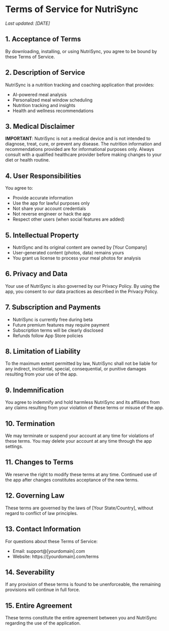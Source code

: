 # Terms of Service for NutriSync

*Last updated: [DATE]*

## 1. Acceptance of Terms
By downloading, installing, or using NutriSync, you agree to be bound by these Terms of Service.

## 2. Description of Service
NutriSync is a nutrition tracking and coaching application that provides:
- AI-powered meal analysis
- Personalized meal window scheduling
- Nutrition tracking and insights
- Health and wellness recommendations

## 3. Medical Disclaimer
**IMPORTANT**: NutriSync is not a medical device and is not intended to diagnose, treat, cure, or prevent any disease. The nutrition information and recommendations provided are for informational purposes only. Always consult with a qualified healthcare provider before making changes to your diet or health routine.

## 4. User Responsibilities
You agree to:
- Provide accurate information
- Use the app for lawful purposes only
- Not share your account credentials
- Not reverse engineer or hack the app
- Respect other users (when social features are added)

## 5. Intellectual Property
- NutriSync and its original content are owned by [Your Company]
- User-generated content (photos, data) remains yours
- You grant us license to process your meal photos for analysis

## 6. Privacy and Data
Your use of NutriSync is also governed by our Privacy Policy. By using the app, you consent to our data practices as described in the Privacy Policy.

## 7. Subscription and Payments
- NutriSync is currently free during beta
- Future premium features may require payment
- Subscription terms will be clearly disclosed
- Refunds follow App Store policies

## 8. Limitation of Liability
To the maximum extent permitted by law, NutriSync shall not be liable for any indirect, incidental, special, consequential, or punitive damages resulting from your use of the app.

## 9. Indemnification
You agree to indemnify and hold harmless NutriSync and its affiliates from any claims resulting from your violation of these terms or misuse of the app.

## 10. Termination
We may terminate or suspend your account at any time for violations of these terms. You may delete your account at any time through the app settings.

## 11. Changes to Terms
We reserve the right to modify these terms at any time. Continued use of the app after changes constitutes acceptance of the new terms.

## 12. Governing Law
These terms are governed by the laws of [Your State/Country], without regard to conflict of law principles.

## 13. Contact Information
For questions about these Terms of Service:
- Email: support@[yourdomain].com
- Website: https://[yourdomain].com/terms

## 14. Severability
If any provision of these terms is found to be unenforceable, the remaining provisions will continue in full force.

## 15. Entire Agreement
These terms constitute the entire agreement between you and NutriSync regarding the use of the application.